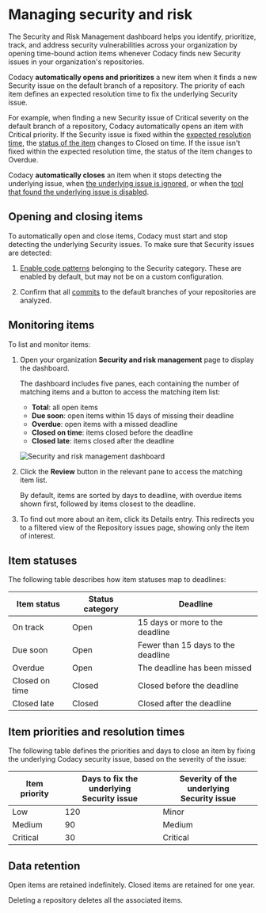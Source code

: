 # Managing security and risk

The Security and Risk Management dashboard helps you identify, prioritize, track, and address security vulnerabilities across your organization by opening time-bound action items whenever Codacy finds new Security issues in your organization's repositories.

Codacy **automatically opens and prioritizes** a new item when it finds a new Security issue on the default branch of a repository. The priority of each item defines an expected resolution time to fix the underlying Security issue.

For example, when finding a new Security issue of Critical severity on the default branch of a repository, Codacy automatically opens an item with Critical priority. If the Security issue is fixed within the [expected resolution time](#item-priorities-and-resolution-times), the [status of the item](#item-statuses) changes to Closed on time. If the issue isn't fixed within the expected resolution time, the status of the item changes to Overdue.

Codacy **automatically closes** an item when it stops detecting the underlying issue, when [the underlying issue is ignored](../repositories/issues.md#ignoring-and-managing-issues), or when the [tool that found the underlying issue is disabled](../repositories-configure/configuring-code-patterns.md).

## Opening and closing items

To automatically open and close items, Codacy must start and stop detecting the underlying Security issues. To make sure that Security issues are detected:

1.  [Enable code patterns](../repositories-configure/configuring-code-patterns.md) belonging to the Security category. These are enabled by default, but may not be on a custom configuration.

1.  Confirm that all [commits](../repositories/commits.md) to the default branches of your repositories are analyzed.

## Monitoring items

To list and monitor items:

1.  Open your organization **Security and risk management** page to display the dashboard.

    The dashboard includes five panes, each containing the number of matching items and a button to access the matching item list:

    -   **Total**: all open items
    -   **Due soon**: open items within 15 days of missing their deadline
    -   **Overdue**: open items with a missed deadline
    -   **Closed on time**: items closed before the deadline
    -   **Closed late**: items closed after the deadline

    ![Security and risk management dashboard](images/placeholder.png)

1.  Click the **Review** button in the relevant pane to access the matching item list.

    By default, items are sorted by days to deadline, with overdue items shown first, followed by items closest to the deadline.

1.  To find out more about an item, click its Details entry. This redirects you to a filtered view of the Repository issues page, showing only the item of interest.<!-- TODO confirm this is part of the MVP -->

## Item statuses

The following table describes how item statuses map to deadlines:

| Item status    | Status category | Deadline                           |
|----------------|-----------------|------------------------------------|
| On track       | Open            | 15 days or more to the deadline    |
| Due soon       | Open            | Fewer than 15 days to the deadline |
| Overdue        | Open            | The deadline has been missed       |
| Closed on time | Closed          | Closed before the deadline         |
| Closed late    | Closed          | Closed after the deadline          |

## Item priorities and resolution times

The following table defines the priorities and days to close an item by fixing the underlying Codacy security issue, based on the severity of the issue:

| Item priority | Days to fix the underlying<br>Security issue | Severity of the underlying<br>Security issue |
|---------------|----------------------------------------------|----------------------------------------------|
| Low           | 120                                          | Minor                                        |
| Medium        | 90                                           | Medium                                       |
| Critical      | 30                                           | Critical                                     |

## Data retention

Open items are retained indefinitely. Closed items are retained for one year.

Deleting a repository deletes all the associated items.
